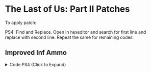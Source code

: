 # The Last of Us: Part II Patches

To apply patch:

PS4: Find and Replace. Open in hexeditor and search for first line and replace with second line. Repeat the same for remaining codes.

## Improved Inf Ammo

<details> 
<summary>Code PS4 (Click to Expand)</summary>

```
1.07

41 ff 8e 14 08 00 00 4c 89 f7

67 67 e8 32 53 e2 ff 4c 89 f7

55 48 89 e5 41 57 41 56 41 55 41 54 53 50 49 89 f6 e8 ea 0d de 00 48 8d 15 ab 01 5d 01 be 10 00

48 8b 05 19 30 36 02 80 3d e3 a6 1a 02 00 80 b8 ac 43 00 00 00 75 07 41 ff 8e 14 08 00 00 c3 00
```

</details>
